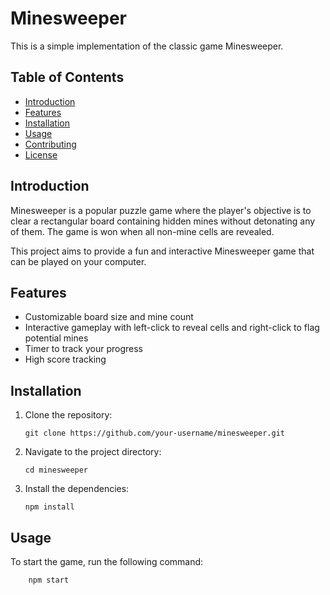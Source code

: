 # Minesweeper

This is a simple implementation of the classic game Minesweeper.

## Table of Contents
- [Introduction](#introduction)
- [Features](#features)
- [Installation](#installation)
- [Usage](#usage)
- [Contributing](#contributing)
- [License](#license)

## Introduction

Minesweeper is a popular puzzle game where the player's objective is to clear a rectangular board containing hidden mines without detonating any of them. The game is won when all non-mine cells are revealed.

This project aims to provide a fun and interactive Minesweeper game that can be played on your computer.

## Features

- Customizable board size and mine count
- Interactive gameplay with left-click to reveal cells and right-click to flag potential mines
- Timer to track your progress
- High score tracking

## Installation

1. Clone the repository:

    ```shell
    git clone https://github.com/your-username/minesweeper.git
    ```

2. Navigate to the project directory:

    ```shell
    cd minesweeper
    ```

3. Install the dependencies:

    ```shell
    npm install
    ```

## Usage

To start the game, run the following command:

```shell
    npm start
```
